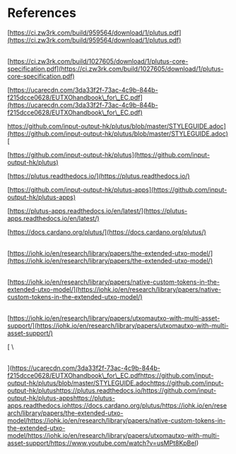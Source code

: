 # References

[https://ci.zw3rk.com/build/959564/download/1/plutus.pdf](https://ci.zw3rk.com/build/959564/download/1/plutus.pdf)

\
[https://ci.zw3rk.com/build/1027605/download/1/plutus-core-specification.pdf](https://ci.zw3rk.com/build/1027605/download/1/plutus-core-specification.pdf)











[https://ucarecdn.com/3da33f2f-73ac-4c9b-844b-f215dcce0628/EUTXOhandbook\_for\_EC.pdf](https://ucarecdn.com/3da33f2f-73ac-4c9b-844b-f215dcce0628/EUTXOhandbook\_for\_EC.pdf)

[https://github.com/input-output-hk/plutus/blob/master/STYLEGUIDE.adoc](https://github.com/input-output-hk/plutus/blob/master/STYLEGUIDE.adoc)[](https://ucarecdn.com/3da33f2f-73ac-4c9b-844b-f215dcce0628/EUTXOhandbook\_for\_EC.pdfhttps://github.com/input-output-hk/plutus/blob/master/STYLEGUIDE.adochttps://github.com/input-output-hk/plutushttps://plutus.readthedocs.io/https://github.com/input-output-hk/plutus-appshttps://plutus-apps.readthedocs.iohttps://docs.cardano.org/plutus/https://iohk.io/en/research/library/papers/the-extended-utxo-model/https://iohk.io/en/research/library/papers/native-custom-tokens-in-the-extended-utxo-model/https://iohk.io/en/research/library/papers/utxomautxo-with-multi-asset-support/https://www.youtube.com/watch?v=usMPt8KpBeI)

[https://github.com/input-output-hk/plutus](https://github.com/input-output-hk/plutus)

[](https://ucarecdn.com/3da33f2f-73ac-4c9b-844b-f215dcce0628/EUTXOhandbook\_for\_EC.pdfhttps://github.com/input-output-hk/plutus/blob/master/STYLEGUIDE.adochttps://github.com/input-output-hk/plutushttps://plutus.readthedocs.io/https://github.com/input-output-hk/plutus-appshttps://plutus-apps.readthedocs.iohttps://docs.cardano.org/plutus/https://iohk.io/en/research/library/papers/the-extended-utxo-model/https://iohk.io/en/research/library/papers/native-custom-tokens-in-the-extended-utxo-model/https://iohk.io/en/research/library/papers/utxomautxo-with-multi-asset-support/https://www.youtube.com/watch?v=usMPt8KpBeI)

[https://plutus.readthedocs.io/](https://plutus.readthedocs.io/)



[https://github.com/input-output-hk/plutus-apps](https://github.com/input-output-hk/plutus-apps)

[](https://ucarecdn.com/3da33f2f-73ac-4c9b-844b-f215dcce0628/EUTXOhandbook\_for\_EC.pdfhttps://github.com/input-output-hk/plutus/blob/master/STYLEGUIDE.adochttps://github.com/input-output-hk/plutushttps://plutus.readthedocs.io/https://github.com/input-output-hk/plutus-appshttps://plutus-apps.readthedocs.iohttps://docs.cardano.org/plutus/https://iohk.io/en/research/library/papers/the-extended-utxo-model/https://iohk.io/en/research/library/papers/native-custom-tokens-in-the-extended-utxo-model/https://iohk.io/en/research/library/papers/utxomautxo-with-multi-asset-support/https://www.youtube.com/watch?v=usMPt8KpBeI)

[https://plutus-apps.readthedocs.io/en/latest/](https://plutus-apps.readthedocs.io/en/latest/)

[](https://ucarecdn.com/3da33f2f-73ac-4c9b-844b-f215dcce0628/EUTXOhandbook\_for\_EC.pdfhttps://github.com/input-output-hk/plutus/blob/master/STYLEGUIDE.adochttps://github.com/input-output-hk/plutushttps://plutus.readthedocs.io/https://github.com/input-output-hk/plutus-appshttps://plutus-apps.readthedocs.iohttps://docs.cardano.org/plutus/https://iohk.io/en/research/library/papers/the-extended-utxo-model/https://iohk.io/en/research/library/papers/native-custom-tokens-in-the-extended-utxo-model/https://iohk.io/en/research/library/papers/utxomautxo-with-multi-asset-support/https://www.youtube.com/watch?v=usMPt8KpBeI)

[https://docs.cardano.org/plutus/](https://docs.cardano.org/plutus/)

[\
](https://ucarecdn.com/3da33f2f-73ac-4c9b-844b-f215dcce0628/EUTXOhandbook\_for\_EC.pdfhttps://github.com/input-output-hk/plutus/blob/master/STYLEGUIDE.adochttps://github.com/input-output-hk/plutushttps://plutus.readthedocs.io/https://github.com/input-output-hk/plutus-appshttps://plutus-apps.readthedocs.iohttps://docs.cardano.org/plutus/https://iohk.io/en/research/library/papers/the-extended-utxo-model/https://iohk.io/en/research/library/papers/native-custom-tokens-in-the-extended-utxo-model/https://iohk.io/en/research/library/papers/utxomautxo-with-multi-asset-support/https://www.youtube.com/watch?v=usMPt8KpBeI)[https://iohk.io/en/research/library/papers/the-extended-utxo-model/](https://iohk.io/en/research/library/papers/the-extended-utxo-model/)

[\
](https://ucarecdn.com/3da33f2f-73ac-4c9b-844b-f215dcce0628/EUTXOhandbook\_for\_EC.pdfhttps://github.com/input-output-hk/plutus/blob/master/STYLEGUIDE.adochttps://github.com/input-output-hk/plutushttps://plutus.readthedocs.io/https://github.com/input-output-hk/plutus-appshttps://plutus-apps.readthedocs.iohttps://docs.cardano.org/plutus/https://iohk.io/en/research/library/papers/the-extended-utxo-model/https://iohk.io/en/research/library/papers/native-custom-tokens-in-the-extended-utxo-model/https://iohk.io/en/research/library/papers/utxomautxo-with-multi-asset-support/https://www.youtube.com/watch?v=usMPt8KpBeI)[https://iohk.io/en/research/library/papers/native-custom-tokens-in-the-extended-utxo-model/](https://iohk.io/en/research/library/papers/native-custom-tokens-in-the-extended-utxo-model/)

[\
](https://ucarecdn.com/3da33f2f-73ac-4c9b-844b-f215dcce0628/EUTXOhandbook\_for\_EC.pdfhttps://github.com/input-output-hk/plutus/blob/master/STYLEGUIDE.adochttps://github.com/input-output-hk/plutushttps://plutus.readthedocs.io/https://github.com/input-output-hk/plutus-appshttps://plutus-apps.readthedocs.iohttps://docs.cardano.org/plutus/https://iohk.io/en/research/library/papers/the-extended-utxo-model/https://iohk.io/en/research/library/papers/native-custom-tokens-in-the-extended-utxo-model/https://iohk.io/en/research/library/papers/utxomautxo-with-multi-asset-support/https://www.youtube.com/watch?v=usMPt8KpBeI)[https://iohk.io/en/research/library/papers/utxomautxo-with-multi-asset-support/](https://iohk.io/en/research/library/papers/utxomautxo-with-multi-asset-support/)

[\
\
](https://ucarecdn.com/3da33f2f-73ac-4c9b-844b-f215dcce0628/EUTXOhandbook\_for\_EC.pdfhttps://github.com/input-output-hk/plutus/blob/master/STYLEGUIDE.adochttps://github.com/input-output-hk/plutushttps://plutus.readthedocs.io/https://github.com/input-output-hk/plutus-appshttps://plutus-apps.readthedocs.iohttps://docs.cardano.org/plutus/https://iohk.io/en/research/library/papers/the-extended-utxo-model/https://iohk.io/en/research/library/papers/native-custom-tokens-in-the-extended-utxo-model/https://iohk.io/en/research/library/papers/utxomautxo-with-multi-asset-support/https://www.youtube.com/watch?v=usMPt8KpBeI)
